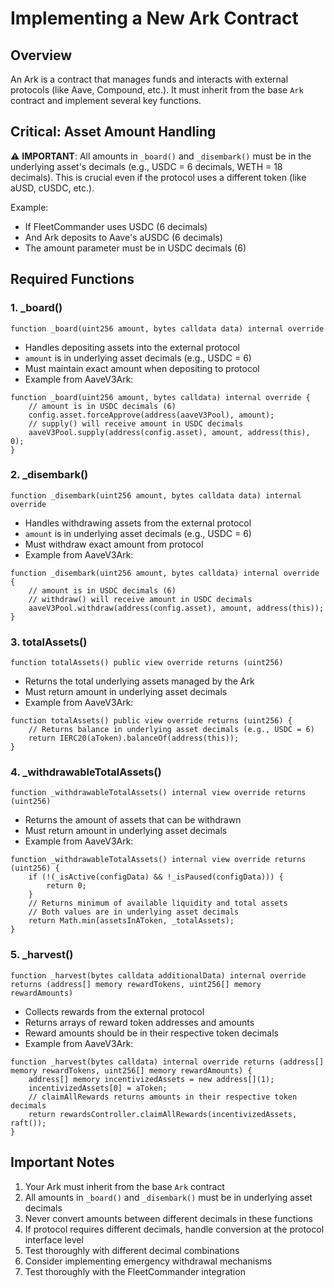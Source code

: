 # Implementing a New Ark Contract

## Overview
An Ark is a contract that manages funds and interacts with external protocols (like Aave, Compound, etc.). It must inherit from the base `Ark` contract and implement several key functions.

## Critical: Asset Amount Handling
⚠️ **IMPORTANT**: All amounts in `_board()` and `_disembark()` must be in the underlying asset's decimals (e.g., USDC = 6 decimals, WETH = 18 decimals). This is crucial even if the protocol uses a different token (like aUSD, cUSDC, etc.).

Example:
- If FleetCommander uses USDC (6 decimals)
- And Ark deposits to Aave's aUSDC (6 decimals)
- The amount parameter must be in USDC decimals (6)

## Required Functions

### 1. _board()
```solidity
function _board(uint256 amount, bytes calldata data) internal override
```
- Handles depositing assets into the external protocol
- `amount` is in underlying asset decimals (e.g., USDC = 6)
- Must maintain exact amount when depositing to protocol
- Example from AaveV3Ark:
```solidity
function _board(uint256 amount, bytes calldata) internal override {
    // amount is in USDC decimals (6)
    config.asset.forceApprove(address(aaveV3Pool), amount);
    // supply() will receive amount in USDC decimals
    aaveV3Pool.supply(address(config.asset), amount, address(this), 0);
}
```

### 2. _disembark()
```solidity
function _disembark(uint256 amount, bytes calldata data) internal override
```
- Handles withdrawing assets from the external protocol
- `amount` is in underlying asset decimals (e.g., USDC = 6)
- Must withdraw exact amount from protocol
- Example from AaveV3Ark:
```solidity
function _disembark(uint256 amount, bytes calldata) internal override {
    // amount is in USDC decimals (6)
    // withdraw() will receive amount in USDC decimals
    aaveV3Pool.withdraw(address(config.asset), amount, address(this));
}
```

### 3. totalAssets()
```solidity
function totalAssets() public view override returns (uint256)
```
- Returns the total underlying assets managed by the Ark
- Must return amount in underlying asset decimals
- Example from AaveV3Ark:
```solidity
function totalAssets() public view override returns (uint256) {
    // Returns balance in underlying asset decimals (e.g., USDC = 6)
    return IERC20(aToken).balanceOf(address(this));
}
```

### 4. _withdrawableTotalAssets()
```solidity
function _withdrawableTotalAssets() internal view override returns (uint256)
```
- Returns the amount of assets that can be withdrawn
- Must return amount in underlying asset decimals
- Example from AaveV3Ark:
```solidity
function _withdrawableTotalAssets() internal view override returns (uint256) {
    if (!(_isActive(configData) && !_isPaused(configData))) {
        return 0;
    }
    // Returns minimum of available liquidity and total assets
    // Both values are in underlying asset decimals
    return Math.min(assetsInAToken, _totalAssets);
}
```

### 5. _harvest()
```solidity
function _harvest(bytes calldata additionalData) internal override returns (address[] memory rewardTokens, uint256[] memory rewardAmounts)
```
- Collects rewards from the external protocol
- Returns arrays of reward token addresses and amounts
- Reward amounts should be in their respective token decimals
- Example from AaveV3Ark:
```solidity
function _harvest(bytes calldata) internal override returns (address[] memory rewardTokens, uint256[] memory rewardAmounts) {
    address[] memory incentivizedAssets = new address[](1);
    incentivizedAssets[0] = aToken;
    // claimAllRewards returns amounts in their respective token decimals
    return rewardsController.claimAllRewards(incentivizedAssets, raft());
}
```

## Important Notes
1. Your Ark must inherit from the base `Ark` contract
2. All amounts in `_board()` and `_disembark()` must be in underlying asset decimals
3. Never convert amounts between different decimals in these functions
4. If protocol requires different decimals, handle conversion at the protocol interface level
5. Test thoroughly with different decimal combinations
6. Consider implementing emergency withdrawal mechanisms
7. Test thoroughly with the FleetCommander integration